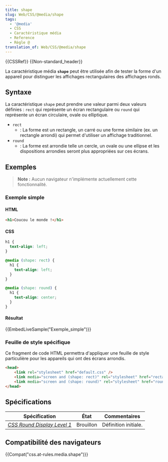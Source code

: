 ```yaml
---
title: shape
slug: Web/CSS/@media/shape
tags:
  - '@media'
  - CSS
  - Caractéristique média
  - Reference
  - Règle @
translation_of: Web/CSS/@media/shape
---
```

{{CSSRef}} {{Non-standard_header}}

La caractéristique média **`shape`** peut être utilisée afin de tester la forme d'un appareil pour distinguer les affichages rectangulaires des affichages ronds.

## Syntaxe

La caractéristique `shape` peut prendre une valeur parmi deux valeurs définies : `rect` qui représente un écran rectangulaire ou `round` qui représente un écran circulaire, ovale ou elliptique.

- `rect`
  - : La forme est un rectangle, un carré ou une forme similaire (ex. un rectangle arrondi) qui permet d'utiliser un affichage traditionnel.
- `round`
  - : La forme est arrondie telle un cercle, un ovale ou une ellipse et les dispositions arrondies seront plus appropriées sur ces écrans.

## Exemples

> **Note :** Aucun navigateur n'implémente actuellement cette fonctionnalité.

### Exemple simple

#### HTML

```html
<h1>Coucou le monde !</h1>
```

#### CSS

```css
h1 {
  text-align: left;
}

@media (shape: rect) {
  h1 {
    text-align: left;
  }
}

@media (shape: round) {
  h1 {
    text-align: center;
  }
}
```

#### Résultat

{{EmbedLiveSample("Exemple_simple")}}

### Feuille de style spécifique

Ce fragment de code HTML permettra d'appliquer une feuille de style particulière pour les appareils qui ont des écrans arrondis.

```html
<head>
    <link rel="stylesheet" href="default.css" />
    <link media="screen and (shape: rect)" rel="stylesheet" href="rectangle.css" />
    <link media="screen and (shape: round)" rel="stylesheet" href="round.css" />
</head>
```

## Spécifications

| Spécification                                                              | État      | Commentaires         |
| -------------------------------------------------------------------------- | --------- | -------------------- |
| _[CSS Round Display Level 1](https://drafts.csswg.org/css-round-display/)_ | Brouillon | Définition initiale. |

## Compatibilité des navigateurs

{{Compat("css.at-rules.media.shape")}}

